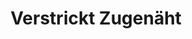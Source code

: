 ---
title: "Verstrickt Zugenäht"
url: /sontheim-an-der-brenz/verstrickt-zugenaeht/
shop: Schneiderei
---